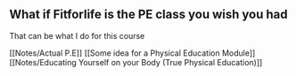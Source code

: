 ## What if Fitforlife is the PE class you wish you had

That can be what I do for this course

[[Notes/Actual P.E]]
[[Some idea for a Physical Education Module]]
[[Notes/Educating Yourself on your Body (True Physical Education)]]

